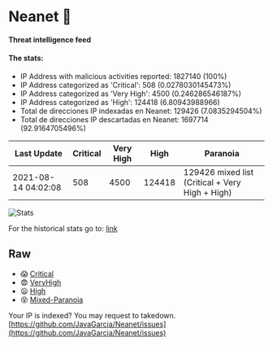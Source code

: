 # Neanet :hocho:
#### Threat intelligence feed
#### The stats:

- IP Address with malicious activities reported: 1827140 (100%)
- IP Address categorized as 'Critical':  508 (0.0278030145473%)
- IP Address categorized as 'Very High':  4500 (0.246286546187%)
- IP Address categorized as 'High':  124418 (6.80943988966)
- Total de direcciones IP indexadas en Neanet:  129426 (7.0835294504%)
- Total de direcciones IP descartadas en Neanet:  1697714 (92.9164705496%)

| Last Update | Critical | Very High | High | Paranoia |
| --- | --- | --- | --- | --- |
| 2021-08-14 04:02:08 | 508 | 4500 | 124418 | 129426 mixed list (Critical + Very High + High)|

![Stats](https://docs.google.com/spreadsheets/d/e/2PACX-1vSnaNMIXVabIpDJjufMlzH7poXnshF3mgd8Is1g9ytUEzVsP5my4Trn8f-xkoLLQ38xpL3HtmUexLo6/pubchart?oid=501124687&format=image)

For the historical stats go to: [link](/stats.csv)
## Raw
- :scream: [Critical](https://raw.githubusercontent.com/JavaGarcia/Neanet/master/blacklists/neanet_critical.txt)
- :fearful: [VeryHigh](https://raw.githubusercontent.com/JavaGarcia/Neanet/master/blacklists/neanet_veryHigh.txtt)
- :frowning: [High](https://raw.githubusercontent.com/JavaGarcia/Neanet/master/blacklists/neanet_high.txt)
- :dizzy_face: [Mixed-Paranoia](https://raw.githubusercontent.com/JavaGarcia/Neanet/master/blacklists/neanet_all.txt)


Your IP is indexed? You may request to takedown. [https://github.com/JavaGarcia/Neanet/issues](https://github.com/JavaGarcia/Neanet/issues)





























































































































































































































































































































































































































































































































































































































































































































































































































































































































































































































































































































































































































































































































































































































































































































































































































































































































































































































































































































































































































































































































































































































































































































































































































































































































































































































































































































































































































































































































































































































































































































































































































































































































































































































































































































































































































































































































































































































































































































































































































































































































































































































































































































































































































































































































































































































































































































































































































































































































































































































































































































































































































































































































































































































































































































































































































































































































































































































































































































































































































































































































































































































































































































































































































































































































































































































































































































































































































































































































































































































































































































































































































































































































































































































































































































































































































































































































































































































































































































































































































































































































































































































































































































































